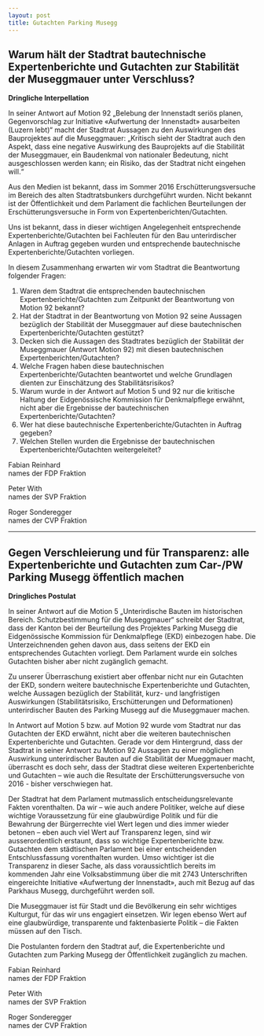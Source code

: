 ```yaml
---
layout: post
title: Gutachten Parking Musegg
---
```


## Warum hält der Stadtrat bautechnische Expertenberichte und Gutachten zur Stabilität der Museggmauer unter Verschluss?

**Dringliche Interpellation**

In seiner Antwort auf Motion 92 „Belebung der Innenstadt seriös planen, Gegenvorschlag zur Initiative «Aufwertung der Innenstadt» ausarbeiten (Luzern lebt)“ macht der Stadtrat Aussagen zu den Auswirkungen des Bauprojektes auf die Museggmauer: „Kritisch sieht der Stadtrat auch den Aspekt, dass eine negative Auswirkung des Bauprojekts auf die Stabilität der Museggmauer, ein Baudenkmal von nationaler Bedeutung, nicht ausgeschlossen werden kann; ein Risiko, das der Stadtrat nicht eingehen will.“

Aus den Medien ist bekannt, dass im Sommer 2016 Erschütterungsversuche im Bereich des alten Stadtratsbunkers durchgeführt wurden. Nicht bekannt ist der Öffentlichkeit und dem Parlament die  fachlichen Beurteilungen der Erschütterungsversuche in Form  von Expertenberichten/Gutachten.

Uns ist bekannt, dass in dieser wichtigen Angelegenheit  entsprechende Expertenberichte/Gutachten bei Fachleuten für den Bau unterirdischer Anlagen in Auftrag gegeben wurden und  entsprechende bautechnische Expertenberichte/Gutachten vorliegen.

In diesem Zusammenhang erwarten wir vom Stadtrat die Beantwortung folgender Fragen:

1.	Waren dem Stadtrat die entsprechenden bautechnischen Expertenberichte/Gutachten zum Zeitpunkt der Beantwortung von Motion 92 bekannt?
2.	Hat der Stadtrat in der Beantwortung von Motion 92 seine Aussagen bezüglich der Stabilität der Museggmauer auf diese bautechnischen Expertenberichte/Gutachten gestützt?
3.	Decken sich die Aussagen des Stadtrates bezüglich der Stabilität der Museggmauer (Antwort Motion 92) mit diesen  bautechnischen Expertenberichten/Gutachten?
4.	Welche Fragen haben diese bautechnischen Expertenberichte/Gutachten beantwortet und welche Grundlagen dienten zur Einschätzung des Stabilitätsrisikos?
5.	Warum wurde in der Antwort auf Motion 5 und 92 nur die kritische Haltung der Eidgenössische Kommission für Denkmalpflege erwähnt, nicht aber die  Ergebnisse der bautechnischen Expertenberichte/Gutachten?
6.	Wer hat diese bautechnische Expertenberichte/Gutachten in Auftrag gegeben?
7.	Welchen Stellen wurden die Ergebnisse der bautechnischen Expertenberichte/Gutachten weitergeleitet?

Fabian Reinhard  
names der FDP Fraktion

Peter With  
names der SVP Fraktion

Roger Sonderegger  
names der CVP Fraktion

----

## Gegen Verschleierung und für Transparenz: alle Expertenberichte und Gutachten zum Car-/PW Parking Musegg öffentlich machen

**Dringliches Postulat**

In seiner Antwort auf die Motion 5 „Unterirdische Bauten im historischen Bereich. Schutzbestimmung für die Museggmauer“ schreibt der Stadtrat, dass der Kanton bei der Beurteilung des Projektes Parking Musegg die Eidgenössische Kommission für Denkmalpflege (EKD) einbezogen habe. Die Unterzeichnenden gehen davon aus, dass seitens der EKD ein entsprechendes Gutachten vorliegt. Dem Parlament wurde ein solches Gutachten bisher aber nicht zugänglich gemacht.

Zu unserer Überraschung existiert aber offenbar nicht nur ein Gutachten der EKD, sondern weitere bautechnische Expertenberichte und Gutachten, welche Aussagen bezüglich der Stabilität, kurz- und langfristigen Auswirkungen (Stabilitätsrisiko, Erschütterungen und Deformationen) unterirdischer Bauten des Parking Musegg auf die Museggmauer machen.

In Antwort auf Motion 5 bzw. auf Motion 92 wurde vom Stadtrat nur das Gutachten der EKD erwähnt, nicht aber die weiteren bautechnischen Expertenberichte und Gutachten. Gerade vor dem Hintergrund, dass der Stadtrat in seiner Antwort zu Motion 92 Aussagen zu einer möglichen Auswirkung unterirdischer Bauten auf die Stabilität der Mueggmauer macht, überrascht es doch sehr, dass der Stadtrat diese weiteren Expertenberichte und Gutachten – wie auch die Resultate der Erschütterungsversuche von 2016 - bisher verschwiegen hat.

Der Stadtrat hat dem Parlament mutmasslich entscheidungsrelevante Fakten vorenthalten. Da wir – wie auch andere Politiker, welche auf diese wichtige Voraussetzung für eine glaubwürdige Politik und für die Bewahrung der Bürgerrechte viel Wert legen und dies immer wieder betonen – eben auch viel Wert auf Transparenz legen, sind wir ausserordentlich erstaunt, dass so wichtige Expertenberichte bzw. Gutachten dem städtischen Parlament bei einer entscheidenden Entschlussfassung vorenthalten wurden. Umso wichtiger ist die Transparenz in dieser Sache, als dass voraussichtlich bereits im kommenden Jahr eine Volksabstimmung über die mit 2743 Unterschriften eingereichte Initiative «Aufwertung der Innenstadt», auch mit Bezug auf das Parkhaus Musegg, durchgeführt werden soll.

Die Museggmauer ist für Stadt und die Bevölkerung ein sehr wichtiges Kulturgut, für das wir uns engagiert einsetzen. Wir legen ebenso Wert auf eine glaubwürdige, transparente und faktenbasierte Politik – die Fakten müssen auf den Tisch.

Die Postulanten fordern den Stadtrat auf, die Expertenberichte und Gutachten zum Parking Musegg der Öffentlichkeit zugänglich zu machen.

Fabian Reinhard  
names der FDP Fraktion

Peter With  
names der SVP Fraktion

Roger Sonderegger  
names der CVP Fraktion